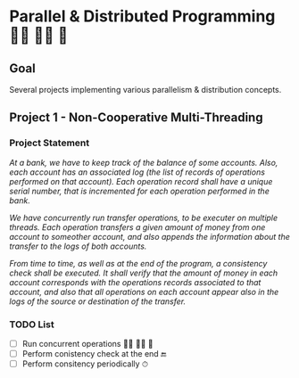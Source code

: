# Parallel & Distributed Programming 🏃‍♀️ 🏃‍♂️ 🏃 

## Goal

Several projects implementing various parallelism &amp; distribution concepts. 


## Project 1 - Non-Cooperative Multi-Threading

### Project Statement

_At a bank, we have to keep track of the balance of some accounts. Also, each account has an associated log (the list of records of operations performed on that account). Each operation record shall have a unique serial number, that is incremented for each operation performed in the bank._

_We have concurrently run transfer operations, to be executer on multiple threads. Each operation transfers a given amount of money from one account to someother account, and also appends the information about the transfer to the logs of both accounts._

_From time to time, as well as at the end of the program, a consistency check shall be executed. It shall verify that the amount of money in each account corresponds with the operations records associated to that account, and also that all operations on each account appear also in the logs of the source or destination of the transfer._

### TODO List

- [ ] Run concurrent operations 🏃‍♀️ 🏃‍♂️ 🏃 
- [ ] Perform conistency check at the end 🔚
- [ ] Perform consitency periodically ⏱
